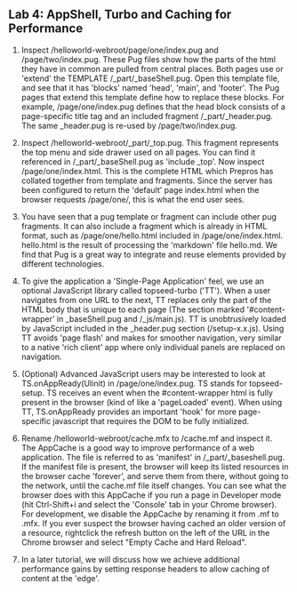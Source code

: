  ## Lab 4: AppShell, Turbo and Caching for Performance

 1. Inspect /helloworld-webroot/page/one/index.pug and /page/two/index.pug. These Pug files show how the parts of the html they have in common are pulled from central places. Both pages use or 'extend' the TEMPLATE /_part/_baseShell.pug. Open this template file, and see that it has 'blocks' named 'head', 'main', and 'footer'. The Pug pages that extend this template define how to replace these blocks. For example, /page/one/index.pug defines that the head block consists of a page-specific title tag and an included fragment /_part/_header.pug. The same _header.pug is re-used by /page/two/index.pug.

 2. Inspect /helloworld-webroot/_part/_top.pug. This fragment represents the top menu and side drawer used on all pages. You can find it referenced in /_part/_baseShell.pug as 'include _top'. Now inspect /page/one/index.html. This is the complete HTML which Prepros has collated together from template and fragments. Since the server has been configured to return the 'default' page index.html when the browser requests /page/one/, this is what the end user sees. 

 3. You have seen that a pug template or fragment can include other pug fragments. It can also include a fragment which is already in HTML format, such as /page/one/hello.html included in /page/one/index.html. hello.html is the result of processing the 'markdown' file hello.md. We find that Pug is a great way to integrate and reuse elements provided by different technologies.

 3. To give the application a 'Single-Page Application' feel, we use an optional JavaScript library called topseed-turbo ('TT'). When a user navigates from one URL to the next, TT replaces only the part of the HTML body that is unique to each page (The section marked '#content-wrapper' in _baseShell.pug and /_js/main.js). TT is unobtrusively loaded by JavaScript included in the _header.pug section (/setup-x.x.js). Using TT avoids 'page flash' and makes for smoother navigation, very similar to a native 'rich client' app where only individual panels are replaced on navigation. 
 
 4. (Optional) Advanced JavaScript users may be interested to look at TS.onAppReady(UIinit) in /page/one/index.pug. TS stands for topseed-setup. TS receives an event when the #content-wrapper html is fully present in the browser (kind of like a 'pageLoaded' event). When using TT, TS.onAppReady provides an important 'hook' for more page-specific javascript that requires the DOM to be fully initialized.

 5.  Rename /helloworld-webroot/cache.mfx to /cache.mf and inspect it. The AppCache is a good way to improve performance of a web application. The file is referred to as 'manifest' in /_part/_baseshell.pug.  If the manifest file is present, the browser will keep its listed resources in the browser cache 'forever', and serve them from there, without going to the network, until the cache.mf file itself changes. You can see what the browser does with this AppCache if you run a page in Developer mode (hit Ctrl-Shift+i and select the 'Console' tab in your Chrome browser). For development, we disable the AppCache by renaming it from .mf to .mfx. If you ever suspect the browser having cached an older version of a resource, rightclick the refresh button on the left of the URL in the Chrome browser and select "Empty Cache and Hard Reload".
 
 6. In a later tutorial, we will discuss how we achieve additional performance gains by setting response headers to allow caching of content at the 'edge'.
